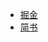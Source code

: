  - [掘金](https://juejin.im/post/5a8e746d5188257a6c6919eb)
 - [简书](https://www.jianshu.com/p/a932f9586d4b)